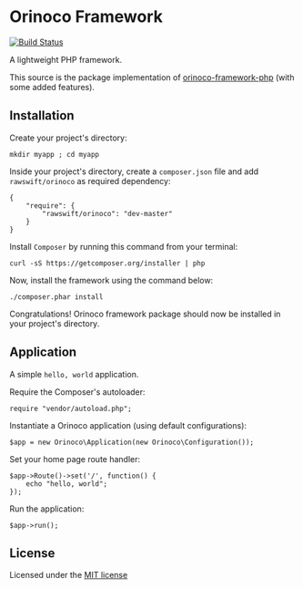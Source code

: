 # Orinoco Framework

[![Build Status](https://api.travis-ci.org/rawswift/Orinoco.svg?branch=master)](https://travis-ci.org/rawswift/Orinoco)

A lightweight PHP framework.

This source is the package implementation of [orinoco-framework-php](https://github.com/rawswift/orinoco-framework-php) (with some added features).

## Installation

Create your project's directory:

    mkdir myapp ; cd myapp

Inside your project's directory, create a `composer.json` file and add `rawswift/orinoco` as required dependency:

    {
        "require": {
            "rawswift/orinoco": "dev-master"
        }
    }

Install `Composer` by running this command from your terminal:

    curl -sS https://getcomposer.org/installer | php

Now, install the framework using the command below:

    ./composer.phar install

Congratulations! Orinoco framework package should now be installed in your project's directory.

## Application

A simple `hello, world` application.

Require the Composer's autoloader:

    require "vendor/autoload.php";

Instantiate a Orinoco application (using default configurations):

    $app = new Orinoco\Application(new Orinoco\Configuration());

Set your home page route handler:

    $app->Route()->set('/', function() {
        echo "hello, world";
    });

Run the application:

    $app->run();

## License

Licensed under the [MIT license](http://www.opensource.org/licenses/mit-license.php)
